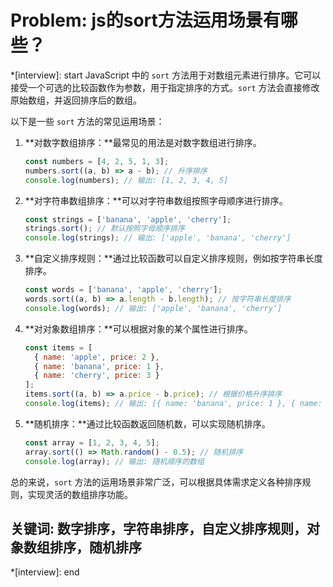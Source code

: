# Problem: js的sort方法运用场景有哪些？

*[interview]: start
JavaScript 中的 `sort` 方法用于对数组元素进行排序。它可以接受一个可选的比较函数作为参数，用于指定排序的方式。`sort` 方法会直接修改原始数组，并返回排序后的数组。

以下是一些 `sort` 方法的常见运用场景：

1. **对数字数组排序：**最常见的用法是对数字数组进行排序。

   ```javascript
   const numbers = [4, 2, 5, 1, 3];
   numbers.sort((a, b) => a - b); // 升序排序
   console.log(numbers); // 输出: [1, 2, 3, 4, 5]
   ```

2. **对字符串数组排序：**可以对字符串数组按照字母顺序进行排序。

   ```javascript
   const strings = ['banana', 'apple', 'cherry'];
   strings.sort(); // 默认按照字母顺序排序
   console.log(strings); // 输出: ['apple', 'banana', 'cherry']
   ```

3. **自定义排序规则：**通过比较函数可以自定义排序规则，例如按字符串长度排序。

   ```javascript
   const words = ['banana', 'apple', 'cherry'];
   words.sort((a, b) => a.length - b.length); // 按字符串长度排序
   console.log(words); // 输出: ['apple', 'banana', 'cherry']
   ```

4. **对对象数组排序：**可以根据对象的某个属性进行排序。

   ```javascript
   const items = [
     { name: 'apple', price: 2 },
     { name: 'banana', price: 1 },
     { name: 'cherry', price: 3 }
   ];
   items.sort((a, b) => a.price - b.price); // 根据价格升序排序
   console.log(items); // 输出: [{ name: 'banana', price: 1 }, { name: 'apple', price: 2 }, { name: 'cherry', price: 3 }]
   ```

5. **随机排序：**通过比较函数返回随机数，可以实现随机排序。

   ```javascript
   const array = [1, 2, 3, 4, 5];
   array.sort(() => Math.random() - 0.5); // 随机排序
   console.log(array); // 输出: 随机顺序的数组
   ```

总的来说，`sort` 方法的运用场景非常广泛，可以根据具体需求定义各种排序规则，实现灵活的数组排序功能。

## 关键词: 数字排序，字符串排序，自定义排序规则，对象数组排序，随机排序
*[interview]: end
